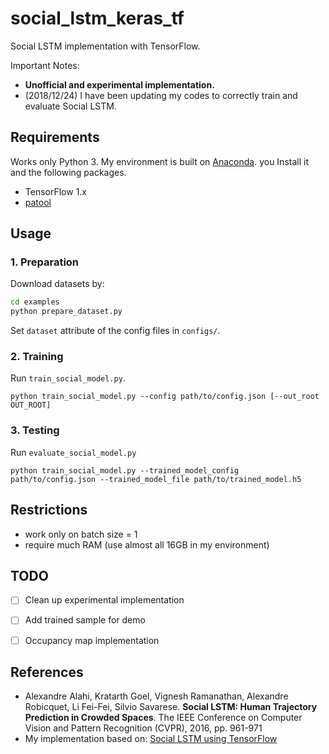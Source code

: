 # social_lstm_keras_tf

Social LSTM implementation with TensorFlow.

Important Notes:

* **Unofficial and experimental implementation.**
* (2018/12/24) I have been updating my codes to correctly train and evaluate Social LSTM.

## Requirements

Works only Python 3. My environment is built on [Anaconda](https://www.anaconda.com/download/). you Install it and the following packages.

* TensorFlow 1.x
* [patool](https://github.com/wummel/patool)

## Usage

### 1. Preparation

Download datasets by:
```bash
cd examples
python prepare_dataset.py
```


Set `dataset` attribute of the config files in `configs/`.

### 2. Training

Run `train_social_model.py`.
```
python train_social_model.py --config path/to/config.json [--out_root OUT_ROOT]
```

### 3. Testing

Run `evaluate_social_model.py`
```
python train_social_model.py --trained_model_config path/to/config.json --trained_model_file path/to/trained_model.h5
```

## Restrictions

* work only on batch size = 1
* require much RAM (use almost all 16GB in my environment)

## TODO

* [ ] Clean up experimental implementation
* [ ] Add trained sample for demo
* [ ] Occupancy map implementation


## References

* Alexandre Alahi, Kratarth Goel, Vignesh Ramanathan, Alexandre Robicquet, Li Fei-Fei, Silvio Savarese. **Social LSTM: Human Trajectory Prediction in Crowded Spaces**. The IEEE Conference on Computer Vision and Pattern Recognition (CVPR), 2016, pp. 961-971
* My implementation based on: [Social LSTM using TensorFlow](https://github.com/vvanirudh/social-lstm-tf)